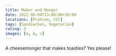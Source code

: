```yaml
---
title: Maker and Monger
date: 2022-06-04T13:00:00+10:00
locations: [Prahran, VIC]
tags: [Sandiwches, Vegetarian]
rating: 3
images: [a, b, c]
---
```


A cheesemonger that makes toasties? Yes please!